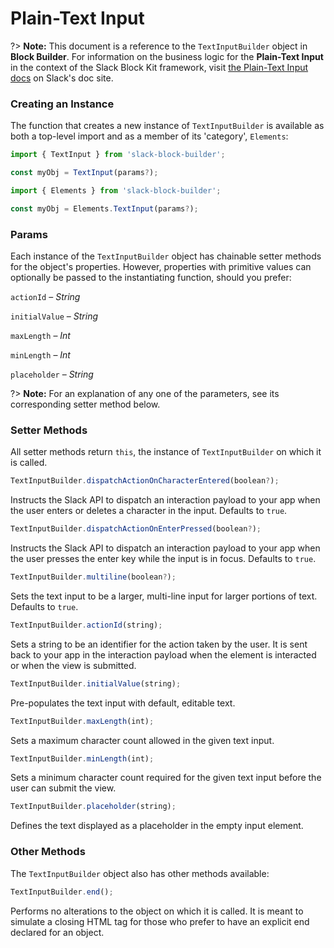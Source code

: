 # Plain-Text Input

?> **Note:** This document is a reference to the `TextInputBuilder` object in **Block Builder**. For information on the business logic for the **Plain-Text Input** in the context of the Slack Block Kit framework, visit [the Plain-Text Input docs](https:&#x2F;&#x2F;api.slack.com&#x2F;reference&#x2F;block-kit&#x2F;block-elements#input) on Slack's doc site.

### Creating an Instance 

The function that creates a new instance of `TextInputBuilder` is available as both a top-level import and as a member of its 'category', `Elements`:

```javascript
import { TextInput } from 'slack-block-builder';

const myObj = TextInput(params?);

```

```javascript
import { Elements } from 'slack-block-builder';

const myObj = Elements.TextInput(params?);
```

### Params

Each instance of the `TextInputBuilder` object has chainable setter methods for the object's properties. However, properties with primitive values can optionally be passed to the instantiating function, should you prefer:

`actionId` – *String*

`initialValue` – *String*

`maxLength` – *Int*

`minLength` – *Int*

`placeholder` – *String*


?> **Note:** For an explanation of any one of the parameters, see its corresponding setter method below.

### Setter Methods

All setter methods return `this`, the instance of `TextInputBuilder` on which it is called.

```javascript
TextInputBuilder.dispatchActionOnCharacterEntered(boolean?);
```

Instructs the Slack API to dispatch an interaction payload to your app when the user enters or deletes a character in the input. Defaults to `true`.
```javascript
TextInputBuilder.dispatchActionOnEnterPressed(boolean?);
```

Instructs the Slack API to dispatch an interaction payload to your app when the user presses the enter key while the input is in focus. Defaults to `true`.
```javascript
TextInputBuilder.multiline(boolean?);
```

Sets the text input to be a larger, multi-line input for larger portions of text. Defaults to `true`.
```javascript
TextInputBuilder.actionId(string);
```

Sets a string to be an identifier for the action taken by the user. It is sent back to your app in the interaction payload when the element is interacted or when the view is submitted. 
```javascript
TextInputBuilder.initialValue(string);
```

Pre-populates the text input with default, editable text. 
```javascript
TextInputBuilder.maxLength(int);
```

Sets a maximum character count allowed in the given text input. 
```javascript
TextInputBuilder.minLength(int);
```

Sets a minimum character count required for the given text input before the user can submit the view. 
```javascript
TextInputBuilder.placeholder(string);
```

Defines the text displayed as a placeholder in the empty input element. 

### Other Methods

The `TextInputBuilder` object also has other methods available:

```javascript
TextInputBuilder.end();
```

Performs no alterations to the object on which it is called. It is meant to simulate a closing HTML tag for those who prefer to have an explicit end declared for an object. 
